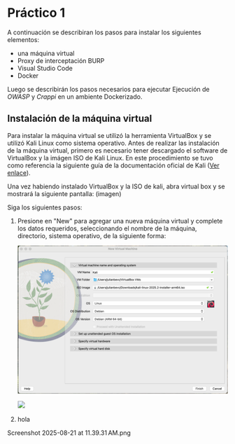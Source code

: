 # Práctico 1

A continuación se describiran los pasos para instalar los siguientes elementos:

- una máquina virtual
- Proxy de interceptación BURP
- Visual Studio Code
- Docker 

Luego se describirán los pasos necesarios para ejecutar Ejecución de *OWASP* y *Crappi* en un ambiente Dockerizado.

## Instalación de la máquina virtual

Para instalar la máquina virtual se utilizó la herramienta VirtualBox y se utilizó Kali Linux como sistema operativo. 
Antes de realizar las instalación de la máquina virtual, primero es necesario tener descargado el software de VirtualBox y la imágen ISO de Kali Linux. En este procedimiento se tuvo como referencia la siguiente guía de la documentación oficial de Kali ([Ver enlace](https://www.kali.org/docs/virtualization/install-virtualbox-guest-vm/)).

Una vez habiendo instalado VirtualBox y la ISO de kali, abra virtual box y se mostrará la siguiente pantalla:
(imagen)

Siga los siguientes pasos:

1. Presione en "New" para agregar una nueva máquina virtual y complete los datos requeridos, seleccionando el nombre de la máquina, directorio, sistema operativo, de la siguiente forma:
   
   ![Imagen configuración máquina virtual](/imagenes/practico1/Kali_VirtualBox/VirtualBox_1.png)

   <img src="https://github.com/belentellechea/practicos_dss/blob/main/imagenes/practico1/Kali_VirtualBox/VirtualBox_1.png?raw=true" width="800">
   
3. hola

Screenshot 2025-08-21 at 11.39.31 AM.png
